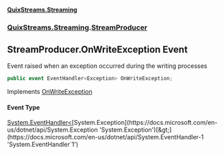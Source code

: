 #### [QuixStreams.Streaming](index.md 'index')
### [QuixStreams.Streaming](QuixStreams.Streaming.md 'QuixStreams.Streaming').[StreamProducer](StreamProducer.md 'QuixStreams.Streaming.StreamProducer')

## StreamProducer.OnWriteException Event

Event raised when an exception occurred during the writing processes

```csharp
public event EventHandler<Exception> OnWriteException;
```

Implements [OnWriteException](IStreamProducer.OnWriteException.md 'QuixStreams.Streaming.IStreamProducer.OnWriteException')

#### Event Type
[System.EventHandler&lt;](https://docs.microsoft.com/en-us/dotnet/api/System.EventHandler-1 'System.EventHandler`1')[System.Exception](https://docs.microsoft.com/en-us/dotnet/api/System.Exception 'System.Exception')[&gt;](https://docs.microsoft.com/en-us/dotnet/api/System.EventHandler-1 'System.EventHandler`1')